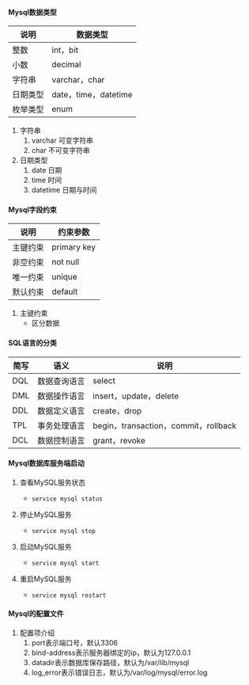 #### Mysql数据类型

| 说明     | 数据类型             |
| -------- | -------------------- |
| 整数     | int，bit             |
| 小数     | decimal              |
| 字符串   | varchar，char        |
| 日期类型 | date，time，datetime |
| 枚举类型 | enum                 |

1. 字符串
   1. varchar    可变字符串
   2. char    不可变字符串
2. 日期类型
   1. date    日期
   2. time    时间
   3. datetime    日期与时间

#### Mysql字段约束

| 说明     | 约束参数    |
| -------- | ----------- |
| 主键约束 | primary key |
| 非空约束 | not null    |
| 唯一约束 | unique      |
| 默认约束 | default     |

1. 主键约束
   - 区分数据

#### SQL语言的分类

| 简写 | 语义         | 说明                                 |
| ---- | ------------ | ------------------------------------ |
| DQL  | 数据查询语言 | select                               |
| DML  | 数据操作语言 | insert，update，delete               |
| DDL  | 数据定义语言 | create，drop                         |
| TPL  | 事务处理语言 | begin，transaction，commit，rollback |
| DCL  | 数据控制语言 | grant，revoke                        |

#### Mysql数据库服务端启动

1. 查看MySQL服务状态
   - `service mysql status`

2. 停止MySQL服务
   - `service mysql stop`

3. 启动MySQL服务
   - `service mysql start`

4. 重启MySQL服务
   - `service mysql restart`

#### Mysql的配置文件

1. 配置项介绍
   1. port表示端口号，默认3306
   2. bind-address表示服务器绑定的ip，默认为127.0.0.1
   3. datadir表示数据库保存路径，默认为/var/lib/mysql
   4. log_error表示错误日志，默认为/var/log/mysql/error.log